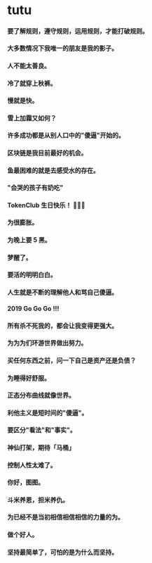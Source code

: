 # tutu
#### 要了解规则，遵守规则，运用规则，才能打破规则。
#### 大多数情况下我唯一的朋友是我的影子。
#### 人不能太善良。
#### 冷了就穿上秋裤。
#### 慢就是快。
#### 雪上加霜又如何？
#### 许多成功都是从别人口中的"傻逼"开始的。
#### 区块链是我目前最好的机会。
#### 鱼最困难的就是去感受水的存在。
#### "会哭的孩子有奶吃"
#### TokenClub 生日快乐！ 🎂🎂🎂
#### 为很膨胀。
#### 为晚上要 5 黑。
#### 梦醒了。
#### 要活的明明白白。
#### 人生就是不断的理解他人和骂自己傻逼。
#### 2019 Go Go Go !!!
#### 所有杀不死我的，都会让我变得更强大。
#### 为为为们环游世界做出努力。
#### 买任何东西之前，问一下自己是资产还是负债？
#### 为睡得好舒服。
#### 正态分布曲线就像世界。
#### 利他主义是短时间的"傻逼"。
#### 要区分"看法"和"事实"。
#### 神仙打架，期待「马桶」
#### 控制人性太难了。
#### 你好，图图。
#### 斗米养恩，担米养仇。
#### 为已经不是当初相信相信相信的力量的为。
#### 做个好人。
#### 坚持最简单了，可怕的是为什么而坚持。
